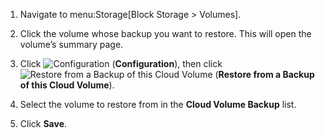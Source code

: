1.  Navigate to menu:Storage\[Block Storage \> Volumes\].

2.  Click the volume whose backup you want to restore. This will open
    the volume’s summary page.

3.  Click ![Configuration](1847.png) (**Configuration**), then click
    ![Restore from a Backup of this Cloud Volume](volume-icon.png)
    (**Restore from a Backup of this Cloud Volume**).

4.  Select the volume to restore from in the **Cloud Volume Backup**
    list.

5.  Click **Save**.
